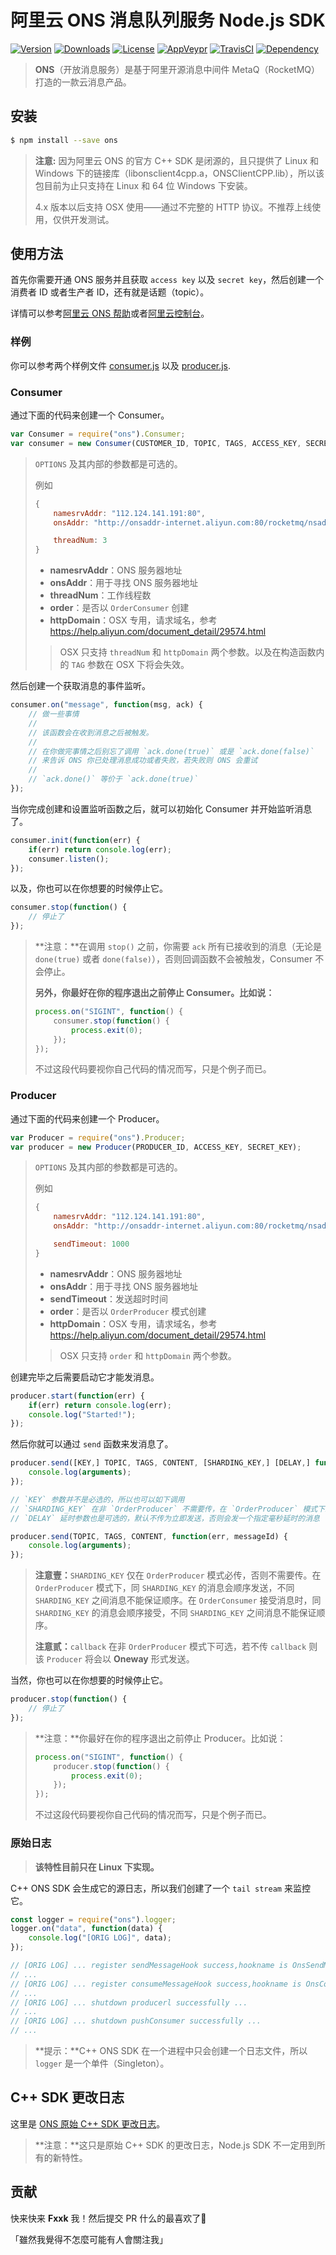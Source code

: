 # 阿里云 ONS 消息队列服务 Node.js SDK

[![Version](http://img.shields.io/npm/v/ons.svg)](https://www.npmjs.com/package/ons)
[![Downloads](http://img.shields.io/npm/dm/ons.svg)](https://www.npmjs.com/package/ons)
[![License](https://img.shields.io/npm/l/ons.svg?style=flat)](https://opensource.org/licenses/MIT)
[![AppVeypr](https://ci.appveyor.com/api/projects/status/9qdfjl7ig6s9d72s/branch/master?svg=true)](https://ci.appveyor.com/project/XadillaX/aliyun-ons)
[![TravisCI](https://travis-ci.org/XadillaX/aliyun-ons.svg)](https://travis-ci.org/XadillaX/aliyun-ons)
[![Dependency](https://david-dm.org/XadillaX/aliyun-ons.svg)](https://david-dm.org/XadillaX/aliyun-ons)

> **ONS**（开放消息服务）是基于阿里开源消息中间件 MetaQ（RocketMQ）打造的一款云消息产品。

## 安装

```sh
$ npm install --save ons
```

> **注意:** 因为阿里云 ONS 的官方 C++ SDK 是闭源的，且只提供了 Linux 和 Windows 下的链接库（libonsclient4cpp.a，ONSClientCPP.lib），所以该包目前为止只支持在 Linux 和 64 位 Windows 下安装。
>
> 4.x 版本以后支持 OSX 使用——通过不完整的 HTTP 协议。不推荐上线使用，仅供开发测试。


## 使用方法

首先你需要开通 ONS 服务并且获取 `access key` 以及 `secret key`，然后创建一个消费者 ID 或者生产者 ID，还有就是话题（topic）。

详情可以参考[阿里云 ONS 帮助](https://help.aliyun.com/product/8315024_ons.html)或者[阿里云控制台](http://ons.console.aliyun.com/)。

### 样例

你可以参考两个样例文件 [consumer.js](example/consumer.js) 以及 [producer.js](example/producer.js).

### Consumer

通过下面的代码来创建一个 Consumer。

```javascript
var Consumer = require("ons").Consumer;
var consumer = new Consumer(CUSTOMER_ID, TOPIC, TAGS, ACCESS_KEY, SECRET_KEY, OPTIONS);
```

> `OPTIONS` 及其内部的参数都是可选的。
>
> 例如
>
> ```javascript
> {
>     namesrvAddr: "112.124.141.191:80",
>     onsAddr: "http://onsaddr-internet.aliyun.com:80/rocketmq/nsaddr4client-internet",
>
>     threadNum: 3
> }
> ```
>
> + **namesrvAddr**：ONS 服务器地址
> + **onsAddr**：用于寻找 ONS 服务器地址
> + **threadNum**：工作线程数
> + **order**：是否以 `OrderConsumer` 创建
> + **httpDomain**：OSX 专用，请求域名，参考 https://help.aliyun.com/document_detail/29574.html
>
> > OSX 只支持 `threadNum` 和 `httpDomain` 两个参数。以及在构造函数内的 `TAG` 参数在 OSX 下将会失效。

然后创建一个获取消息的事件监听。

```javascript
consumer.on("message", function(msg, ack) {
    // 做一些事情
    // 
    // 该函数会在收到消息之后被触发。
    //
    // 在你做完事情之后别忘了调用 `ack.done(true)` 或是 `ack.done(false)`
    // 来告诉 ONS 你已处理消息成功或者失败，若失败则 ONS 会重试
    //
    // `ack.done()` 等价于 `ack.done(true)`
});
```

当你完成创建和设置监听函数之后，就可以初始化 Consumer 并开始监听消息了。

```javascript
consumer.init(function(err) {
    if(err) return console.log(err);
    consumer.listen();
});
```

以及，你也可以在你想要的时候停止它。

```javascript
consumer.stop(function() {
    // 停止了
});
```

> **注意：**在调用 `stop()` 之前，你需要 `ack` 所有已接收到的消息（无论是 `done(true)` 或者 `done(false)`），否则回调函数不会被触发，Consumer 不会停止。
>
> **另外，你最好在你的程序退出之前停止 Consumer。比如说：**
>
> ```javascript
> process.on("SIGINT", function() {
>     consumer.stop(function() {
>         process.exit(0);
>     });
> });
> ```
>
> 不过这段代码要视你自己代码的情况而写，只是个例子而已。

### Producer

通过下面的代码来创建一个 Producer。

```javascript
var Producer = require("ons").Producer;
var producer = new Producer(PRODUCER_ID, ACCESS_KEY, SECRET_KEY);
```

> `OPTIONS` 及其内部的参数都是可选的。
>
> 例如
>
> ```javascript
> {
>     namesrvAddr: "112.124.141.191:80",
>     onsAddr: "http://onsaddr-internet.aliyun.com:80/rocketmq/nsaddr4client-internet",
>
>     sendTimeout: 1000
> }
> ```
>
> + **namesrvAddr**：ONS 服务器地址
> + **onsAddr**：用于寻找 ONS 服务器地址
> + **sendTimeout**：发送超时时间
> + **order**：是否以 `OrderProducer` 模式创建
> + **httpDomain**：OSX 专用，请求域名，参考 https://help.aliyun.com/document_detail/29574.html
>
> > OSX 只支持 `order` 和 `httpDomain` 两个参数。

创建完毕之后需要启动它才能发消息。

```javascript
producer.start(function(err) {
    if(err) return console.log(err);
    console.log("Started!");
});
```

然后你就可以通过 `send` 函数来发消息了。

```javascript
producer.send([KEY,] TOPIC, TAGS, CONTENT, [SHARDING_KEY,] [DELAY,] function(err, messageId) {
    console.log(arguments);
});

// `KEY` 参数并不是必选的，所以也可以如下调用
// `SHARDING_KEY` 在非 `OrderProducer` 不需要传，在 `OrderProducer` 模式下必传
// `DELAY` 延时参数也是可选的，默认不传为立即发送，否则会发一个指定毫秒延时的消息

producer.send(TOPIC, TAGS, CONTENT, function(err, messageId) {
    console.log(arguments);
});
```

> **注意壹：**`SHARDING_KEY` 仅在 `OrderProducer` 模式必传，否则不需要传。在 `OrderProducer` 模式下，同 `SHARDING_KEY`
> 的消息会顺序发送，不同 `SHARDING_KEY` 之间消息不能保证顺序。在 `OrderConsumer` 接受消息时，同 `SHARDING_KEY`
> 的消息会顺序接受，不同 `SHARDING_KEY` 之间消息不能保证顺序。
>
> **注意贰：**`callback` 在非 `OrderProducer` 模式下可选，若不传 `callback` 则该 `Producer` 将会以 **Oneway** 形式发送。

当然，你也可以在你想要的时候停止它。

```javascript
producer.stop(function() {
    // 停止了
});
```

> **注意：**你最好在你的程序退出之前停止 Producer。比如说：
>
> ```javascript
> process.on("SIGINT", function() {
>     producer.stop(function() {
>         process.exit(0);
>     });
> });
> ```
>
> 不过这段代码要视你自己代码的情况而写，只是个例子而已。

### 原始日志

> **该特性目前只在 Linux 下实现。**

C++ ONS SDK 会生成它的源日志，所以我们创建了一个 `tail stream` 来监控它。

```javascript
const logger = require("ons").logger;
logger.on("data", function(data) {
    console.log("[ORIG LOG]", data);
});

// [ORIG LOG] ... register sendMessageHook success,hookname is OnsSendMessageHook ...
// ...
// [ORIG LOG] ... register consumeMessageHook success,hookname is OnsConsumerMessageHook ...
// ...
// [ORIG LOG] ... shutdown producerl successfully ...
// ...
// [ORIG LOG] ... shutdown pushConsumer successfully ...
// ...
```

> **提示：**C++ ONS SDK 在一个进程中只会创建一个日志文件，所以 `logger` 是一个单件（Singleton）。

## C++ SDK 更改日志

这里是 [ONS 原始 C++ SDK 更改日志](src/third_party/CHANGELOG.md)。

> **注意：**这只是原始 C++ SDK 的更改日志，Node.js SDK 不一定用到所有的新特性。

## 贡献

快来快来 **Fxxk** 我！然后提交 PR 什么的最喜欢了🙈

「雖然我覺得不怎麼可能有人會關注我」
